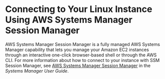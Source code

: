 # Connecting to Your Linux Instance Using AWS Systems Manager Session Manager<a name="session-manager"></a>

AWS Systems Manager Session Manager is a fully managed AWS Systems Manager capability that lets you manage your Amazon EC2 instances through an interactive one\-click browser\-based shell or through the AWS CLI\. For more information about how to connect to your instance with SSM Session Manager, see [AWS Systems Manager Session Manager](https://docs.aws.amazon.com/systems-manager/latest/userguide/session-manager.html) in the *Systems Manager User Guide*\. 